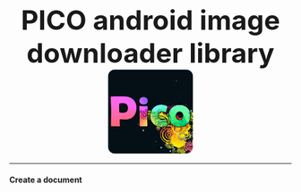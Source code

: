 
<center>
  <p align="center">
    <b>
      <font size="333">PICO android image downloader library</font>
    </b>
    <br>
    <img src="https://raw.githubusercontent.com/alirezaashrafi/pico/master/app/src/main/res/drawable/logo.png" width="30%"/>
  </p>
</center>

___


#### <i class="icon-file"></i> Create a document
